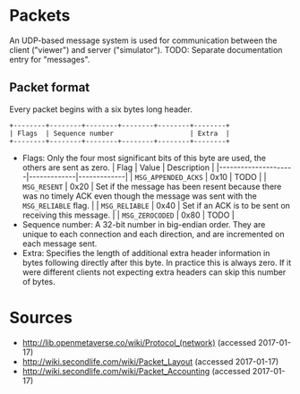# Packets
An UDP-based message system is used for communication between the client ("viewer") and server ("simulator").
TODO: Separate documentation entry for "messages".

## Packet format
Every packet begins with a six bytes long header.

```
+--------+--------+--------+--------+--------+--------+
| Flags  | Sequence number                   | Extra  |
+--------+--------+--------+--------+--------+--------+
```

* Flags: Only the four most significant bits of this byte are used, the others are sent as zero.
 | Flag                | Value       | Description |
 |---------------------|-------------|-------------|
 | `MSG_APPENDED_ACKS` | 0x10        | TODO        |
 | `MSG_RESENT`        | 0x20        | Set if the message has been resent because there was no timely ACK even though the message was sent with the `MSG_RELIABLE` flag. |
 | `MSG_RELIABLE`      | 0x40        | Set if an ACK is to be sent on receiving this message. |
 | `MSG_ZEROCODED`     | 0x80        | TODO        |
* Sequence number: A 32-bit number in big-endian order. They are unique to each connection and each direction, and are incremented on each message sent.
* Extra: Specifies the length of additional extra header information in bytes following directly after this byte. In practice this is always zero. If it were different clients not expecting extra headers can skip this number of bytes.

# Sources
* http://lib.openmetaverse.co/wiki/Protocol_(network) (accessed 2017-01-17)
* http://wiki.secondlife.com/wiki/Packet_Layout (accessed 2017-01-17)
* http://wiki.secondlife.com/wiki/Packet_Accounting (accessed 2017-01-17)

